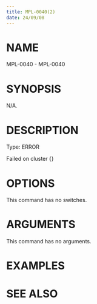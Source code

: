 ```yaml
---
title: MPL-0040(2)
date: 24/09/08
---
```


# NAME

MPL-0040 - MPL-0040

# SYNOPSIS

N/A.

# DESCRIPTION

Type: ERROR

Failed on cluster {}

# OPTIONS

This command has no switches.

# ARGUMENTS

This command has no arguments.

# EXAMPLES

# SEE ALSO
